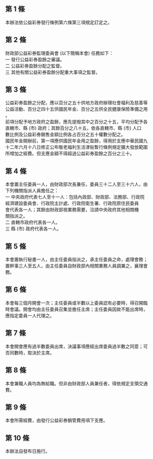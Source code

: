 第 1 條
-------
本辦法依公益彩券發行條例第六條第三項規定訂定之。

第 2 條
-------
財政部公益彩券監理委員會 (以下簡稱本會) 任務如下：  
一  發行公益彩券盈餘之審議。  
二  公益彩券盈餘分配之監督。  
三  其他有關公益彩券盈餘分配重大事項之監督。

第 3 條
-------
公益彩券盈餘之分配，應以百分之五十供地方政府辦理社會福利及慈善等  
公益活動、百分之四十五供國民年金、百分之五供全民健康保險準備之用  
。                                                                
前項分配予地方政府之盈餘，應先提撥其中之百分之十五，平均分配予各  
直轄市、縣 (市) 政府；其餘百分之八十五，依各直轄市、縣 (市) 人口  
數比例及公益彩券銷售金額比例各占百分之五十權數分配之。            
國民年金開辦前，第一項應供國民年金用之盈餘，得用於支應中華民國九  
十二年六月十八日修正公布敬老福利生活津貼暫行條例規定擴大發放範圍  
所增加之經費。但支應金額不得超過公益彩券盈餘之百分之三十。

第 4 條
-------
本會置主任委員一人，由財政部次長兼任，委員三十二人至三十六人，由  
下列機關指派人員擔任之：  
一  中央政府代表七人至十一人：包括內政部、財政部、法務部、行政院  
    經濟建設委員會、行政院主計處、行政院衛生署、行政院原住民委員  
    會代表各一人；其餘由財政部視業務需要，洽請中央政府其他相關機  
    關指派之。  
二  直轄市政府代表各一人。  
三  縣 (市) 政府代表各一人。

第 5 條
-------
本會置執行秘書一人，由主任委員指派之，承主任委員之命，處理會務；  
置幹事三人至五人，由主任委員自財政部內相關業務人員調兼之，襄理會  
務。

第 6 條
-------
本會每三個月開會一次；主任委員或半數以上委員認有必要時，得召開臨  
時會議。開會均由主任委員召集並擔任主席；主任委員因故不能出席時，  
應指定委員一人代理之。

第 7 條
-------
本會開會應有過半數委員出席，決議事項應經出席委員過半數之同意；可  
否同數時，取決於主席。

第 8 條
-------
本會兼職人員均為無給職。但非由財政部人員兼任者，得依規定支領交通  
費。

第 9 條
-------
本會所需經費，由發行公益彩券銷管費用項下支應。

第 10 條
--------
本辦法自發布日施行。

